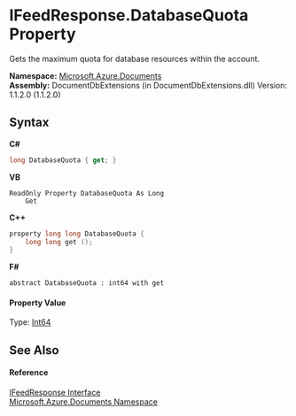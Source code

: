 # IFeedResponse.DatabaseQuota Property 
 

Gets the maximum quota for database resources within the account.

**Namespace:**&nbsp;<a href="856b2e23-9c8b-2618-f913-67d85d500616">Microsoft.Azure.Documents</a><br />**Assembly:**&nbsp;DocumentDbExtensions (in DocumentDbExtensions.dll) Version: 1.1.2.0 (1.1.2.0)

## Syntax

**C#**<br />
``` C#
long DatabaseQuota { get; }
```

**VB**<br />
``` VB
ReadOnly Property DatabaseQuota As Long
	Get
```

**C++**<br />
``` C++
property long long DatabaseQuota {
	long long get ();
}
```

**F#**<br />
``` F#
abstract DatabaseQuota : int64 with get

```


#### Property Value
Type: <a href="http://msdn2.microsoft.com/en-us/library/6yy583ek" target="_blank">Int64</a>

## See Also


#### Reference
<a href="cbcd444d-ffe1-6199-9c3a-29fa6b4f474e">IFeedResponse Interface</a><br /><a href="856b2e23-9c8b-2618-f913-67d85d500616">Microsoft.Azure.Documents Namespace</a><br />